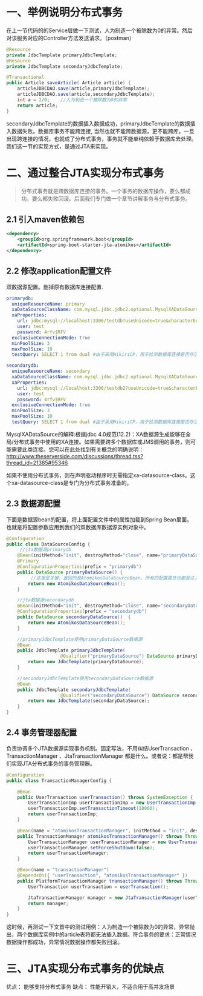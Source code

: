 # 一、举例说明分布式事务

在上一节代码的的Service层做一下测试，人为制造一个被除数为0的异常。然后对该服务对应的Controller方法发送请求。（postman）

```java
@Resource
private JdbcTemplate primaryJdbcTemplate;
@Resource
private JdbcTemplate secondaryJdbcTemplate;

@Transactional
public Article saveArticle( Article article) {
    articleJDBCDAO.save(article,primaryJdbcTemplate);
    articleJDBCDAO.save(article,secondaryJdbcTemplate);
    int a = 2/0;    //人为制造一个被除数为0的异常
    return article;
}
```

secondaryJdbcTemplate的数据插入数据成功，primaryJdbcTemplate的数据插入数据失败。数据库事务不能跨连接, 当然也就不能跨数据源，更不能跨库。一旦出现跨连接的情况，也就成了分布式事务，事务就不能单纯依赖于数据库去处理。我们这一节的实现方式，是通过JTA来实现。

# 二、通过整合JTA实现分布式事务

> 分布式事务就是跨数据库连接的事务。一个事务的数据库操作，要么都成功，要么都失败回滚。后面我们专门做一个章节讲解事务与分布式事务。

## 2.1 引入maven依赖包

```xml
<dependency>
    <groupId>org.springframework.boot</groupId>
    <artifactId>spring-boot-starter-jta-atomikos</artifactId>
</dependency>
```

## 2.2 修改application配置文件

双数据源配置。删掉原有数据库连接配置.

```yaml
primarydb:
  uniqueResourceName: primary
  xaDataSourceClassName: com.mysql.jdbc.jdbc2.optional.MysqlXADataSource
  xaProperties:
    url: jdbc:mysql://localhost:3306/testdb?useUnicode=true&characterEncoding=utf-8&useSSL=false
    user: test
    password: 4rfv$RFV
  exclusiveConnectionMode: true
  minPoolSize: 3
  maxPoolSize: 10
  testQuery: SELECT 1 from dual #由于采用HikiriCP，用于检测数据库连接是否存活。

secondarydb:
  uniqueResourceName: secondary
  xaDataSourceClassName: com.mysql.jdbc.jdbc2.optional.MysqlXADataSource
  xaProperties:
    url: jdbc:mysql://localhost:3306/testdb2?useUnicode=true&characterEncoding=utf-8&useSSL=false
    user: test
    password: 4rfv$RFV
  exclusiveConnectionMode: true
  minPoolSize: 3
  maxPoolSize: 10
  testQuery: SELECT 1 from dual #由于采用HikiriCP，用于检测数据库连接是否存活。
```

MysqlXADataSource的解释:根据jdbc 4.0规范(12.2)：XA数据源生成能够在全局/分布式事务中使用的XA连接。如果需要跨多个数据库或JMS调用的事务，则可能需要此类连接。您可以在此处找到有关概念的明确说明：http://www.theserverside.com/discussions/thread.tss?thread_id=21385#95346

如果不使用分布式事务，则在声明驱动程序时无需指定xa-datasource-class。这个xa-datasource-class是专门为分布式事务准备的。

## 2.3 数据源配置

下面是数据源bean的配置，将上面配置文件中的属性加载到Spring Bean里面。也就是将配置参数应用到我们的双数据库数据源实例对象中。

```java
@Configuration
public class DataSourceConfig {
     //jta数据源primarydb
    @Bean(initMethod="init", destroyMethod="close", name="primaryDataSource")
    @Primary
    @ConfigurationProperties(prefix = "primarydb")
    public DataSource primaryDataSource() {
         //这里是关键，返回的是AtomikosDataSourceBean，所有的配置属性也都是注入到这个类里面
        return new AtomikosDataSourceBean();
    }

    //jta数据源secondarydb
    @Bean(initMethod="init", destroyMethod="close", name="secondaryDataSource")
    @ConfigurationProperties(prefix = "secondarydb")
    public DataSource secondaryDataSource()  {
        return new AtomikosDataSourceBean();
    }

    //primaryJdbcTemplate使用primaryDataSource数据源
    @Bean
    public JdbcTemplate primaryJdbcTemplate(
                    @Qualifier("primaryDataSource") DataSource primaryDataSource) {
        return new JdbcTemplate(primaryDataSource);
    }

    //secondaryJdbcTemplate使用secondaryDataSource数据源
    @Bean
    public JdbcTemplate secondaryJdbcTemplate(
                    @Qualifier("secondaryDataSource") DataSource secondaryDataSource) {
        return new JdbcTemplate(secondaryDataSource);
    }
}
```

## 2.4 事务管理器配置

负责协调多个JTA数据源实现事务机制。固定写法，不用纠结UserTransaction 、TransactionManager 、JtaTransactionManager 都是什么。或者说：都是帮我们实现JTA分布式事务的事务管理器。

```java
@Configuration
public class TransactionManagerConfig {

    @Bean
    public UserTransaction userTransaction() throws SystemException {
        UserTransactionImp userTransactionImp = new UserTransactionImp();
        userTransactionImp.setTransactionTimeout(10000);
        return userTransactionImp;
    }

    @Bean(name = "atomikosTransactionManager", initMethod = "init", destroyMethod = "close")
    public TransactionManager atomikosTransactionManager() throws Throwable {
        UserTransactionManager userTransactionManager = new UserTransactionManager();
        userTransactionManager.setForceShutdown(false);
        return userTransactionManager;
    }

    @Bean(name = "transactionManager")
    @DependsOn({ "userTransaction", "atomikosTransactionManager" })
    public PlatformTransactionManager transactionManager() throws Throwable {
        UserTransaction userTransaction = userTransaction();

        JtaTransactionManager manager = new JtaTransactionManager(userTransaction, atomikosTransactionManager());
        return manager;
    }
}
```

这时候，再测试一下文首中的测试用例：人为制造一个被除数为0的异常，异常抛出，两个数据库实例中的article表将都无法插入数据。符合事务的要求：正常情况数据操作都成功，异常情况数据操作都失败回滚。

# 三、JTA实现分布式事务的优缺点

优点： 能够支持分布式事务
缺点： 性能开销大，不适合用于高并发场景